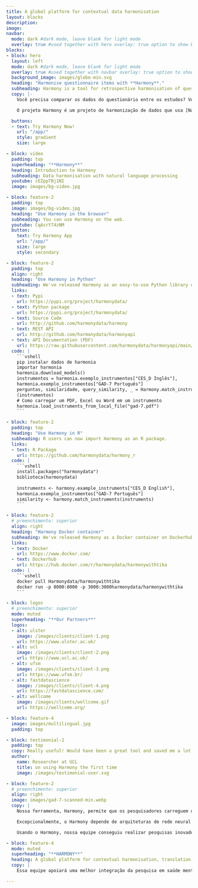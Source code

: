 ```yaml
---
title: A global platform for contextual data harmonisation
layout: blocks
description: 
image: 
navbar:
  mode: dark #dark mode, leave blank for light mode
  overlay: true #used together with hero overlay: true option to show background image behind the navbar
blocks:
- block: hero
  layout: left
  mode: dark #dark mode, leave blank for light mode
  overlay: true #used together with navbar overlay: true option to show background image behind the navbar
  background_image: images/globe-min.svg
  heading: "Harmonise questionnaire items with **Harmony**."
  subheading: Harmony is a tool for retrospective harmonisation of questionnaire items.
  copy: |-
    Você precisa comparar os dados do questionário entre os estudos? Você quer encontrar a melhor correspondência para um conjunto de itens? Existem versões diferentes do mesmo questionário flutuando e você quer ter certeza de quão compatíveis elas são? Os questionários estão escritos em idiomas diferentes que você gostaria de comparar?

    O projeto Harmony é um projeto de harmonização de dados que usa [Natural Language Processing] (/guide-natural-language-processing-nlp/) para ajudar os pesquisadores a fazer melhor uso dos dados existentes de diferentes estudos, apoiando-os com a harmonização de várias medidas e itens usados em diferentes estudos. Harmony é um projeto de colaboração entre a [Ulster University](https://ulster.ac.uk/), [University College London](https://ucl.ac.uk/), a [Universidade Federal de Santa Maria]( https://www.ufsm.br/) e [Fast Data Science](http://fastdatascience.com/).

  buttons:
  - text: Try Harmony Now!
    url: "/app/"
    style: gradient
    size: large

- block: video
  padding: top
  superheading: "**Harmony**"
  heading: Introduction to Harmony
  subheading: Data harmonisation with natural language processing
  youtube: cEZppTBj1NI
  image: images/bg-video.jpg

- block: feature-2
  padding: top
  image: images/bg-video.jpg
  heading: "Use Harmony in the browser"
  subheading: You can use Harmony on the web.
  youtube: CqAsrY74zNM
  button:
    text: Try Harmony App
    url: "/app/"
    size: large
    style: secondary

- block: feature-2
  padding: top
  align: right 
  heading: "Use Harmony in Python"
  subheading: We've released Harmony as an easy-to-use Python library on Pypi.
  links: 
  - text: Pypi
    url: https://pypi.org/project/harmonydata/
  - text: Python package
    url: https://pypi.org/project/harmonydata/
  - text: Source Code
    url: http://github.com/harmonydata/harmony
  - text: REST API
    url: http://github.com/harmonydata/harmonyapi
  - text: API Documentation (PDF)
    url: https://raw.githubusercontent.com/harmonydata/harmonyapi/main/docs/API_reference.pdf
  code: |
    ```vshell
    pip instalar dados de harmonia
    importar harmonia
    harmonia.download_models()
    instrumentos = harmonia.exemplo_instrumentos["CES_D Inglês"], 
    harmonia.exemplo_instrumentos["GAD-7 Português"]
    perguntas, similaridade, query_similarity, _ = Harmony.match_instruments
    (instrumentos) 
    # Como carregar um PDF, Excel ou Word em um instrumento
    harmonia.load_instruments_from_local_file("gad-7.pdf")
    ```

- block: feature-2
  padding: top
  heading: "Use Harmony in R"
  subheading: R users can now import Harmony as an R package.
  links: 
  - text: R Package
    url: https://github.com/harmonydata/harmony_r
  code: |
    ```vshell
    install.packages("harmonydata")
    biblioteca(harmonydata)
                
    instruments <- harmony.example_instruments["CES_D English"],
    harmonia.exemplo_instrumentos["GAD-7 Português"]
    similarity <- harmony.match_instruments(instruments) 
    ```

- block: feature-2
  # preenchimento: superior
  align: right 
  heading: "Harmony Docker container"
  subheading: We've released Harmony as a Docker container on Dockerhub.
  links: 
  - text: Docker
    url: https://www.docker.com/
  - text: Dockerhub
    url: https://hub.docker.com/r/harmonydata/harmonywithtika
  code: |
    ```vshell
    docker pull Harmonydata/harmonywithtika
    docker run -p 8000:8000 -p 3000:3000harmonydata/harmonywithtika
    ```

- block: logos
  # preenchimento: superior
  mode: muted
  superheading: "**Our Partners**"
  logos:
  - alt: ulster
    image: /images/clients/client-1.png
    url: https://www.ulster.ac.uk/
  - alt: ucl
    image: /images/clients/client-2.png
    url: https://www.ucl.ac.uk/
  - alt: ufsm
    image: /images/clients/client-3.png
    url: https://www.ufsm.br/
  - alt: fastdatascience
    image: /images/clients/client-4.png
    url: https://fastdatascience.com/
  - alt: wellcome
    image: /images/clients/wellcome.gif
    url: https://wellcome.org/

- block: feature-4
  image: images/multilingual.jpg
  padding: top

- block: testimonial-2
  padding: top
  copy: Really useful! Would have been a great tool and saved me a lot of time when I was trying to externally validate my risk prediction model in two cohorts.
  author:
    name: Researcher at UCL
    title: on using Harmony the first time
    image: /images/testimonial-user.svg

- block: feature-2
  # preenchimento: superior
  align: right
  image: images/gad-7-scanned-min.webp
  copy: |
    Nossa ferramenta, Harmony, permite que os pesquisadores carreguem um conjunto de questionários de saúde mental em formato PDF ou Excel, como o questionário de ansiedade GAD-7. Ele identifica quais perguntas entre os questionários são idênticas, semelhantes em significado ou antônimas umas das outras e gera um gráfico de rede. Isso permite que os pesquisadores harmonizem os conjuntos de dados.

    Excepcionalmente, o Harmony depende de arquiteturas de rede neural Transformer e não depende de uma abordagem de dicionário ou lista de palavras. Isso permite suporte multilíngue (inglês e português são nossos idiomas de foco) e o Harmony é capaz de mapear corretamente o GAD-7 usado no Reino Unido para o GAD-7 usado no Brasil, apesar do questionário brasileiro estar em português do Brasil.

    Usando o Harmony, nossa equipe conseguiu realizar pesquisas inovadoras sobre isolamento social e ansiedade com a PNL, fornecendo uma medida quantitativa da equivalência dos diferentes conjuntos de dados de saúde mental.

- block: feature-4
  mode: muted
  superheading: "**HARMONY**"
  heading: A global platform for contextual harmonisation, translation and cooperation in mental health research
  copy: |
    Essa equipe apoiará uma melhor integração da pesquisa em saúde mental por meio de uma ferramenta de harmonização de processamento de linguagem natural (Harmony), permitindo que os pesquisadores comparem dados de estudos existentes para investigar os ingredientes ativos da saúde mental. Liderada pelo Dr. Eoin McElroy, da Ulster University, e pela Dra. Bettina Moltrecht, da University College London, a equipe desenvolverá e demonstrará o Harmony para responder a perguntas de pesquisa sobre a conexão humana e sua influência no desenvolvimento de depressão e ansiedade em jovens.

---
```


  

  

